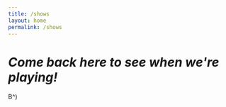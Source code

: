 ```yaml
---
title: /shows
layout: home
permalink: /shows
---
```

# *Come back here to see when we're playing!*

B^)